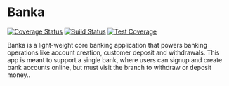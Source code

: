 # Banka


[![Coverage Status](https://coveralls.io/repos/github/solomonfrank/UIs/badge.svg?branch=master)](https://coveralls.io/github/solomonfrank/UIs?branch=master)
[![Build Status](https://travis-ci.org/solomonfrank/Banka.svg?branch=develop)](https://travis-ci.org/solomonfrank/Banka)
[![Test Coverage](https://api.codeclimate.com/v1/badges/4f64cf77f364e5a76df5/test_coverage)](https://codeclimate.com/github/solomonfrank/UIs/test_coverage)


Banka is a light-weight core banking application that powers banking operations like account
creation, customer deposit and withdrawals. This app is meant to support a single bank, where
users can signup and create bank accounts online, but must visit the branch to withdraw or
deposit money..
